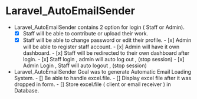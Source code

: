 # Laravel_AutoEmailSender
- Laravel_AutoEmailSender contains 2 option for login  ( Staff or Admin). 
  - [x] Staff will be able to contribute or upload their work.
  - [x] Staff will be able to change password or edit their profile.
        - [x] Admin will be able to register staff account.
        - [x] Admin will have it own dashboard. 
        - [x] Staff will be redirected to their own dashboard after login. 
        - [x] Staff login , admin will auto log out , (stop session)
        - [x] Admin Login , Staff will auto logout , (stop session)
- Laravel_AutoEmailSender Goal was to generate Automatic Email Loading System.
        - [] Be able to handle excel.file.
        - [] Display excel file after it was dropped in form.
        - [] Store excel.file ( client or email receiver ) in Database.
        
        
